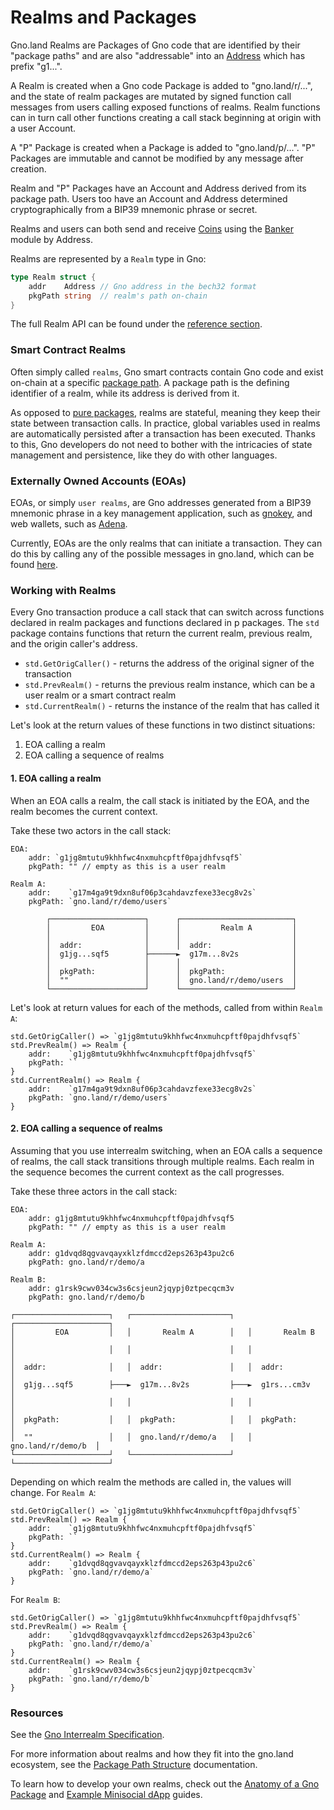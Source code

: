# Realms and Packages

Gno.land Realms are Packages of Gno code that are identified by their "package
paths" and are also "addressable" into an [Address](./gno-stdlibs.md#address)
which has prefix "g1...". 

A Realm is created when a Gno code Package is added to "gno.land/r/...", and
the state of realm packages are mutated by signed function call messages from
users calling exposed functions of realms. Realm functions can in turn call
other functions creating a call stack beginning at origin with a user Account.

A "P" Package is created when a Package is added to "gno.land/p/...". "P"
Packages are immutable and cannot be modified by any message after creation.

Realm and "P" Packages have an Account and Address derived from its package
path. Users too have an Account and Address determined cryptographically from a
BIP39 mnemonic phrase or secret.

Realms and users can both send and receive [Coins](./gno-stdlibs.md#coin) using
the [Banker](./gno-stdlibs.md#banker) module by Address.

Realms are represented by a `Realm` type in Gno:

```go
type Realm struct {
    addr    Address // Gno address in the bech32 format
    pkgPath string  // realm's path on-chain
}
```

The full Realm API can be found under the
[reference section](./gno-stdlibs.md).

### Smart Contract Realms

Often simply called `realms`, Gno smart contracts contain Gno code and exist
on-chain at a specific [package path](gno-packages.md). A package path is the
defining identifier of a realm, while its address is derived from it.

As opposed to [pure packages](./gno-packages.md#pure-packages-p), realms are
stateful, meaning they keep their state between transaction calls. In practice,
global variables used in realms are automatically persisted after a transaction
has been executed. Thanks to this, Gno developers do not need to bother with the
intricacies of state management and persistence, like they do with other
languages.

### Externally Owned Accounts (EOAs)

EOAs, or simply `user realms`, are Gno addresses generated from a BIP39 mnemonic
phrase in a key management application, such as
[gnokey](../users/interact-with-gnokey.md), and web wallets, such as
[Adena](../users/third-party-wallets.md).

Currently, EOAs are the only realms that can initiate a transaction. They can do
this by calling any of the possible messages in gno.land, which can be
found [here](../users/interact-with-gnokey.md#making-transactions).

### Working with Realms

Every Gno transaction produce a call stack that can switch across functions
declared in realm packages and functions declared in p packages. The `std`
package contains functions that return the current realm, previous realm, and
the origin caller's address.

- `std.GetOrigCaller()` - returns the address of the original signer of the
  transaction
- `std.PrevRealm()` - returns the previous realm instance, which can be a user 
  realm or a smart contract realm
- `std.CurrentRealm()` - returns the instance of the realm that has called it

Let's look at the return values of these functions in two distinct situations:
1. EOA calling a realm
2. EOA calling a sequence of realms

#### 1. EOA calling a realm

When an EOA calls a realm, the call stack is initiated by the EOA, and the realm
becomes the current context.

Take these two actors in the call stack:
```
EOA:
    addr: `g1jg8mtutu9khhfwc4nxmuhcpftf0pajdhfvsqf5`
    pkgPath: "" // empty as this is a user realm

Realm A:
    addr:    `g17m4ga9t9dxn8uf06p3cahdavzfexe33ecg8v2s`
    pkgPath: `gno.land/r/demo/users`

        ┌─────────────────────┐      ┌─────────────────────────┐
        │         EOA         │      │         Realm A         │
        │                     │      │                         │
        │  addr:              │      │  addr:                  │
        │  g1jg...sqf5        ├──────►  g17m...8v2s            │
        │                     │      │                         │
        │  pkgPath:           │      │  pkgPath:               │
        │  ""                 │      │  gno.land/r/demo/users  │
        └─────────────────────┘      └─────────────────────────┘
```

Let's look at return values for each of the methods, called from within
`Realm A`:
```
std.GetOrigCaller() => `g1jg8mtutu9khhfwc4nxmuhcpftf0pajdhfvsqf5`
std.PrevRealm() => Realm {
    addr:    `g1jg8mtutu9khhfwc4nxmuhcpftf0pajdhfvsqf5`
    pkgPath: ``
}
std.CurrentRealm() => Realm {
    addr:    `g17m4ga9t9dxn8uf06p3cahdavzfexe33ecg8v2s`
    pkgPath: `gno.land/r/demo/users`
}
```

#### 2. EOA calling a sequence of realms

Assuming that you use interrealm switching, when an EOA calls a sequence of
realms, the call stack transitions through multiple realms. Each realm in the
sequence becomes the current context as the call progresses.

Take these three actors in the call stack:
```
EOA:
    addr: g1jg8mtutu9khhfwc4nxmuhcpftf0pajdhfvsqf5
    pkgPath: "" // empty as this is a user realm

Realm A:
    addr: g1dvqd8qgvavqayxklzfdmccd2eps263p43pu2c6
    pkgPath: gno.land/r/demo/a

Realm B:
    addr: g1rsk9cwv034cw3s6csjeun2jqypj0ztpecqcm3v
    pkgPath: gno.land/r/demo/b

┌─────────────────────┐   ┌──────────────────────┐   ┌─────────────────────┐
│         EOA         │   │       Realm A        │   │       Realm B       │
│                     │   │                      │   │                     │
│  addr:              │   │  addr:               │   │  addr:              │
│  g1jg...sqf5        ├───►  g17m...8v2s         ├───►  g1rs...cm3v        │
│                     │   │                      │   │                     │
│  pkgPath:           │   │  pkgPath:            │   │  pkgPath:           │
│  ""                 │   │  gno.land/r/demo/a   │   │  gno.land/r/demo/b  │
└─────────────────────┘   └──────────────────────┘   └─────────────────────┘
```

Depending on which realm the methods are called in, the values will change. For
`Realm A`:
```
std.GetOrigCaller() => `g1jg8mtutu9khhfwc4nxmuhcpftf0pajdhfvsqf5`
std.PrevRealm() => Realm {
    addr:    `g1jg8mtutu9khhfwc4nxmuhcpftf0pajdhfvsqf5`
    pkgPath: ``
}
std.CurrentRealm() => Realm {
    addr:    `g1dvqd8qgvavqayxklzfdmccd2eps263p43pu2c6`
    pkgPath: `gno.land/r/demo/a`
}
```

For `Realm B`:
```
std.GetOrigCaller() => `g1jg8mtutu9khhfwc4nxmuhcpftf0pajdhfvsqf5`
std.PrevRealm() => Realm {
    addr:    `g1dvqd8qgvavqayxklzfdmccd2eps263p43pu2c6`
    pkgPath: `gno.land/r/demo/a`
}
std.CurrentRealm() => Realm {
    addr:    `g1rsk9cwv034cw3s6csjeun2jqypj0ztpecqcm3v`
    pkgPath: `gno.land/r/demo/b`
}
```

### Resources

See the [Gno Interrealm Specification](./gno-interrealm.md).

For more information about realms and how they fit into the gno.land ecosystem,
see the [Package Path Structure](./gno-packages.md#package-path-structure)
documentation.

To learn how to develop your own realms, check out the
[Anatomy of a Gno Package](../builders/anatomy-of-a-gno-package.md) and
[Example Minisocial dApp](../builders/example-minisocial-dapp.md) guides.
